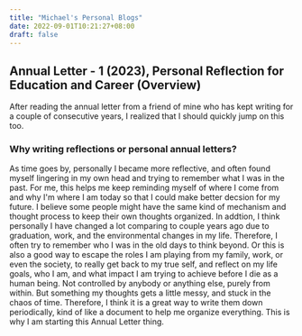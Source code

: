 ```yaml
---
title: "Michael's Personal Blogs"
date: 2022-09-01T10:21:27+08:00
draft: false
---
```


## Annual Letter - 1 (2023), Personal Reflection for Education and Career (Overview)
After reading the annual letter from a friend of mine who has kept writing for a couple of consecutive years, I realized that I should quickly jump on this too.

### Why writing reflections or personal annual letters?
As time goes by, personally I became more reflective, and often found myself lingering in my own head and trying to remember what I was in the past. For me, this helps me keep reminding myself of where I come from and why I'm where I am today so that I could make better decsion for my future. I believe some people might have the same kind of mechanism and thought process to keep their own thoughts organized.
In addtion, I think personally I have changed a lot comparing to couple years ago due to graduation, work, and the environmental changes in my life. Therefore, I often try to remember who I was in the old days to think beyond. Or this is also a good way to escape the roles I am playing from my family, work, or even the society, to really get back to my true self, and reflect on my life goals, who I am, and what impact I am trying to achieve before I die as a human being. Not controlled by anybody or anything else, purely from within. But something my thoughts gets a little messy, and stuck in the chaos of time. Therefore, I think it is a great way to write them down periodically, kind of like a document to help me organize everything. This is why I am starting this Annual Letter thing. 